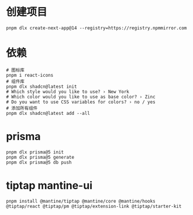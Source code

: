 # 创建项目

```shell
pnpm dlx create-next-app@14 --registry=https://registry.npmmirror.com
```

# 依赖

```shell
# 图标库
pnpm i react-icons
# 组件库
pnpm dlx shadcn@latest init
# Which style would you like to use? › New York
# Which color would you like to use as base color? › Zinc
# Do you want to use CSS variables for colors? › no / yes
# 添加所有组件
pnpm dlx shadcn@latest add --all
```

# prisma

```shell
pnpm dlx prisma@5 init
pnpm dlx prisma@5 generate
pnpm dlx prisma@5 db push
```

# tiptap mantine-ui

```shell
pnpm install @mantine/tiptap @mantine/core @mantine/hooks @tiptap/react @tiptap/pm @tiptap/extension-link @tiptap/starter-kit
```
